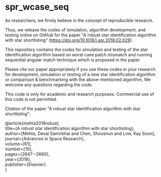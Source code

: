 # spr_wcase_seq
As researchers, we firmly believe in the concept of reproducible research.

Thus, we release the codes of simulation, algorithm development, and testing online on GitHub for the paper "A robust star identification algorithm with star shortlisting" (<https://doi.org/10.1016/j.asr.2018.02.029>).

This repository contains the codes for simulation and testing of the star identification algorithm based on worst case patch mismatch and running sequential angular match technique which is proposed in the paper. 

Please cite our paper appropriately if you use these codes in your research for development, simulation or testing of a new star identification algorithm or comparison & benchmarking with the above-mentioned algorithm, We welcome any questions regarding the code.

This code is only for academic and research purposes. Commercial use of this code is not permitted.

Citation of the paper "A robust star identification algorithm with star shortlisting":

@article{mehta2018robust,<br />
  title={A robust star identification algorithm with star shortlisting},<br />
  author={Mehta, Deval Samirbhai and Chen, Shoushun and Low, Kay Soon},<br />
  journal={Advances in Space Research},<br />
  volume={61},<br />
  number={10},<br />
  pages={2647--2660},<br />
  year={2018},<br />
  publisher={Elsevier}<br />
}
